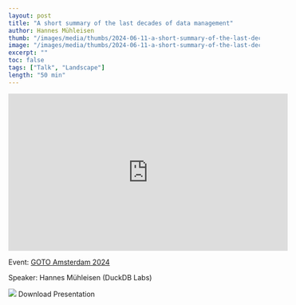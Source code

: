 ```yaml
---
layout: post
title: "A short summary of the last decades of data management"
author: Hannes Mühleisen
thumb: "/images/media/thumbs/2024-06-11-a-short-summary-of-the-last-decades-of-data-management.png"
image: "/images/media/thumbs/2024-06-11-a-short-summary-of-the-last-decades-of-data-management.png"
excerpt: ""
toc: false
tags: ["Talk", "Landscape"]
length: "50 min"
---
```


<div class="video-container">
<iframe width="560" height="315" src="https://www.youtube-nocookie.com/embed/-wCzn9gKoUk?si=7nUCLymvtVwG51nc" title="YouTube video player" frameborder="0" allow="accelerometer; autoplay; clipboard-write; encrypted-media; gyroscope; picture-in-picture; web-share" referrerpolicy="strict-origin-when-cross-origin" allowfullscreen></iframe>
</div>

Event: [GOTO Amsterdam 2024](https://gotoams.nl/2024/)

Speaker: Hannes Mühleisen (DuckDB Labs)

<div class="box-link-wrapper">
	<div class="box-link full-width">
		<a href="https://blobs.duckdb.org/slides/goto-amsterdam-2024-hannes-muehleisen-short-history-keynote.pdf"></a>
		<span class="symbol"><img src="{% link images/icons/doc.svg %}"></span>
		<span>Download Presentation</span>
		<span class="chevron"></span>
	</div>
</div>
